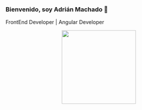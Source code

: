 ### Bienvenido, soy Adrián Machado 👋
FrontEnd Developer | Angular Developer

<p align="center">
  <img src="https://github.com/thompsonemerson/thompsonemerson/raw/master/cover-thompson.png" height="200"/>
</p>


<!--
**adrianmachadodev/adrianmachadodev** is a ✨ _special_ ✨ repository because its `README.md` (this file) appears on your GitHub profile.

Here are some ideas to get you started:

- 🔭 I’m currently working on ...
- 🌱 I’m currently learning ...
- 👯 I’m looking to collaborate on ...
- 🤔 I’m looking for help with ...
- 💬 Ask me about ...
- 📫 How to reach me: ...
- 😄 Pronouns: ...
- ⚡ Fun fact: ...
-->
